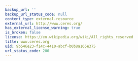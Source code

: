 ```yaml
---
backup_url: ''
backup_url_status_code: null
content_type: external-resource
external_url: http://www.ceres.org/
has_external_license_warning: true
is_broken: false
license: https://en.wikipedia.org/wiki/All_rights_reserved
title: www.ceres.org
uid: 9b546e23-f14c-4410-abcf-b0b8a165e375
url_status_code: 200
---
```

